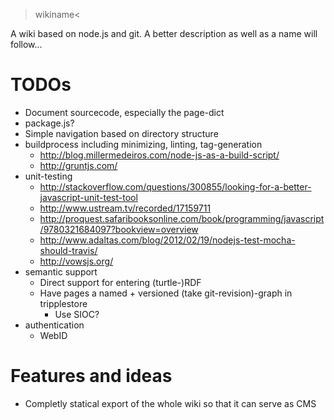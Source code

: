 >wikiname<

A wiki based on node.js and git. A better description as well as a name will follow...

TODOs
=====
* Document sourcecode, especially the page-dict
* package.js?
* Simple navigation based on directory structure
* buildprocess including minimizing, linting, tag-generation
    * <http://blog.millermedeiros.com/node-js-as-a-build-script/>
    * <http://gruntjs.com/>
* unit-testing 
    * <http://stackoverflow.com/questions/300855/looking-for-a-better-javascript-unit-test-tool>
    * <http://www.ustream.tv/recorded/17159711>
    * <http://proquest.safaribooksonline.com/book/programming/javascript/9780321684097?bookview=overview>
    * <http://www.adaltas.com/blog/2012/02/19/nodejs-test-mocha-should-travis/>
    * <http://vowsjs.org/>
* semantic support
    * Direct support for entering (turtle-)RDF
    * Have pages a named + versioned (take git-revision)-graph in tripplestore
        * Use SIOC?
* authentication
    * WebID

Features and ideas
==================

* Completly statical export of the whole wiki so that it can serve as CMS

